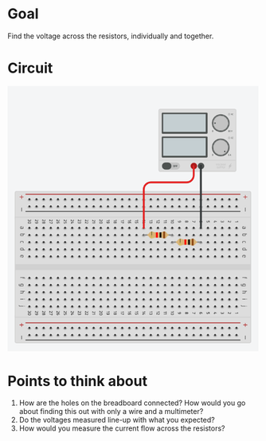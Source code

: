# Goal 
Find the voltage across the resistors, individually and together. 

# Circuit
![circuit_potential_divider](./resources/circuit_potential_divider.png)

# Points to think about 
1. How are the holes on the breadboard connected? How would you go about finding this out with only a wire and a multimeter?
2. Do the voltages measured line-up with what you expected? 
3. How would you measure the current flow across the resistors? 

